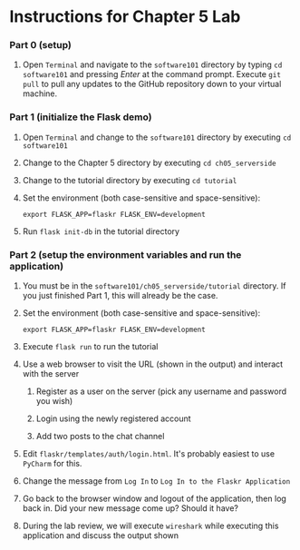 # Instructions for Chapter 5 Lab

### Part 0 (setup)

1. Open `Terminal` and navigate to the `software101` directory by
typing `cd software101` and pressing _Enter_ at the command prompt.
Execute `git pull` to pull any updates to the GitHub repository
down to your virtual machine.

### Part 1 (initialize the Flask demo)

1. Open `Terminal` and change to the `software101` directory by
executing `cd software101`

2. Change to the Chapter 5 directory by executing `cd ch05_serverside`

3. Change to the tutorial directory by executing `cd tutorial`

2. Set the environment (both case-sensitive and space-sensitive):

    `export FLASK_APP=flaskr FLASK_ENV=development`

4. Run `flask init-db` in the tutorial directory

### Part 2 (setup the environment variables and run the application)

1. You must be in the `software101/ch05_serverside/tutorial` directory.
If you just finished Part 1, this will already be the case.

2. Set the environment (both case-sensitive and space-sensitive):

    `export FLASK_APP=flaskr FLASK_ENV=development`

3. Execute `flask run` to run the tutorial

4. Use a web browser to visit the URL (shown in the output) and
interact with the server

    1. Register as a user on the server (pick any username and password you wish)

    2. Login using the newly registered account

    3. Add two posts to the chat channel

5. Edit `flaskr/templates/auth/login.html`.  It's probably easiest
to use `PyCharm` for this.

6. Change the message from `Log In` to `Log In to the Flaskr Application`

7. Go back to the browser window and logout of the application,
then log back in.  Did your new message come up?  Should it have?

8. During the lab review, we will execute `wireshark` while executing
this application and discuss the output shown

